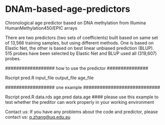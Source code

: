 # DNAm-based-age-predictors
Chronological age predictor based on DNA methylation from Illumina HumanMethylation450/EPIC arrays 

There are two predictors (two sets of coefficients) built based on same set of 13,566 training samples, but using different methods. One is based on Elastic Net, the other is based on best linear unbiased prediction (BLUP). 515 probes have been selected by Elastic Net and BLUP used all (319,607) probes.  

################## how to use the predictor ###############

Rscript pred.R input_file output_file age_file


################## one example ############################

Rscript pred.R data.rds age.pred data.age     #### please use this example to test whether the preditor can work properly in your working environment


Contact us: If you have any problems about the code and predictor, please contact us: q.zhang@uq.edu.au
